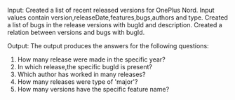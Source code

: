 Input:
Created a list of recent released versions for OnePlus Nord.
Input values contain version,releaseDate,features,bugs,authors and type.
Created a list of bugs in the release versions with bugId and description.
Created a relation between versions and bugs with bugId.

Output:
The output produces the answers for the following questions:
1) How many release were made in the specific year?
2) In which release,the specific bugId is present?
3) Which author has worked in many releases?
4) How many releases were type of 'major'?
5) How many versions have the specific feature name?
